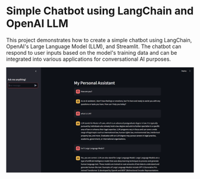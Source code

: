 # Simple Chatbot using LangChain and OpenAI LLM

This project demonstrates how to create a simple chatbot using LangChain, OpenAI's Large Language Model (LLM), and Streamlit. The chatbot can respond to user inputs based on the model's training data and can be integrated into various applications for conversational AI purposes.

<img src="./langchain-chat.png" alt="langchain-chat">

